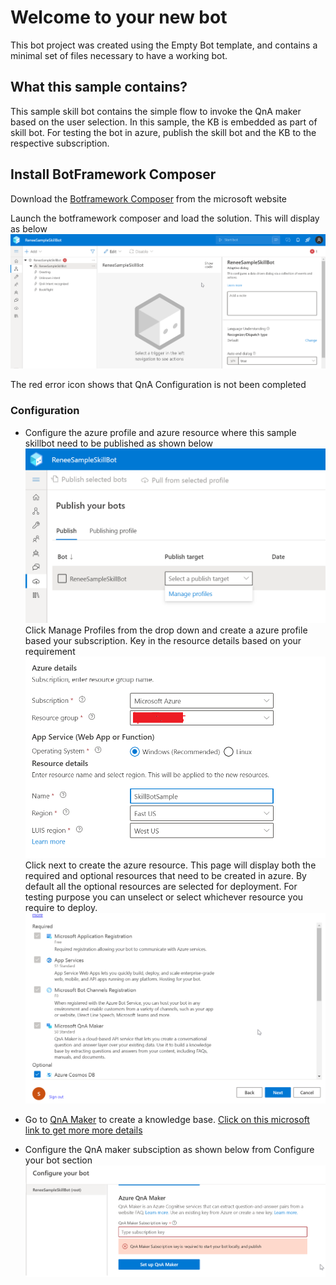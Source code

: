 # Welcome to your new bot

This bot project was created using the Empty Bot template, and contains a minimal set of files necessary to have a working bot.

## What this sample contains?
This sample skill bot contains the simple flow to invoke the QnA maker based on the user selection. In this sample, the KB is embedded as part of skill bot. For testing the bot in azure, publish the skill bot and the KB to the respective subscription.

## Install BotFramework Composer
Download the [Botframework Composer](https://docs.microsoft.com/en-us/composer/install-composer?tabs=windows#download-composer)  from the microsoft website

Launch the botframework composer and load the solution. This will display as below
![](LandingPage.png)

The red error icon shows that QnA Configuration is not been completed

### Configuration
- Configure the azure profile and azure resource where this sample skillbot need to be published as shown below
![](PublishToAzure.png)
Click  Manage Profiles from the drop down and create a azure profile based your subscription. Key in the resource details based on your requirement
![](AzureSubscriptionDetails.png) 
Click next to create the azure resource. This page will display both the required and optional resources that need to be created in azure. By default all the optional resources are selected for deployment. For testing purpose you can unselect or select whichever resource you require to deploy.
![](AzureResource.png)

- Go to [QnA Maker](https://qnamaker.ai) to create a knowledge base. [Click on this microsoft link to get more more details](https://docs.microsoft.com/en-us/azure/cognitive-services/qnamaker/quickstarts/create-publish-knowledge-base?tabs=v1)

- Configure the QnA maker subsciption as shown below from Configure your bot section
![](QnaConfiguration.png) 

